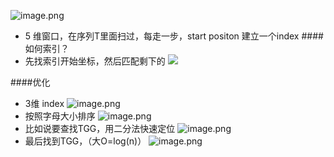 ![image.png](https://upload-images.jianshu.io/upload_images/6634703-d630cf134e01a25b.png?imageMogr2/auto-orient/strip%7CimageView2/2/w/1240)
- 5 维窗口，在序列T里面扫过，每走一步，start positon 建立一个index
####如何索引？
- 先找索引开始坐标，然后匹配剩下的
![](https://upload-images.jianshu.io/upload_images/6634703-7bc13dcec87eb181.png?imageMogr2/auto-orient/strip%7CimageView2/2/w/1240)
 
####优化
- 3维 index
![image.png](https://upload-images.jianshu.io/upload_images/6634703-5e0a1c0d80f5a680.png?imageMogr2/auto-orient/strip%7CimageView2/2/w/1240)
- 按照字母大小排序
![image.png](https://upload-images.jianshu.io/upload_images/6634703-879c29bcdce3c82a.png?imageMogr2/auto-orient/strip%7CimageView2/2/w/1240)
- 比如说要查找TGG，用二分法快速定位
![image.png](https://upload-images.jianshu.io/upload_images/6634703-fc8693aa479ff7cb.png?imageMogr2/auto-orient/strip%7CimageView2/2/w/1240)
- 最后找到TGG，（大O=log(n)）
![image.png](https://upload-images.jianshu.io/upload_images/6634703-fe20bd12cb85a2e8.png?imageMogr2/auto-orient/strip%7CimageView2/2/w/1240)


